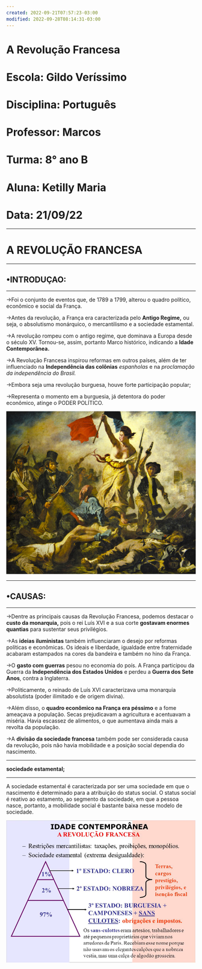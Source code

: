 ```yaml
---
created: 2022-09-21T07:57:23-03:00
modified: 2022-09-28T08:14:31-03:00
---
```


# A Revolução Francesa

# Escola: Gildo Veríssimo 
# Disciplina: Português 
# Professor: Marcos
# Turma: 8° ano B
# Aluna: Ketilly Maria
# Data: 21/09/22
---

# __A REVOLUÇÃO FRANCESA__
---

## •INTRODUÇAO:

---

→Foi o conjunto de eventos que, de 1789 a 1799, alterou o quadro político, econômico e social da França.

→Antes da revolução, a França era caracterizada pelo __Antigo Regime,__ ou seja, o absolutismo monárquico, o mercantilismo e a sociedade estamental.

→A revolução rompeu com o antigo regime, que dominava a Europa desde o século XV. Tornou-se, assim, portanto Marco histórico, indicando a __Idade Contemporânea.__

→A Revolução Francesa inspirou reformas em outros países, além de ter influenciado na __Independência das colônias__ _espanholas_ e na _proclamação da independência do Brasil._

→Embora seja uma revolução burguesa, houve forte participação popular;

→Representa o momento em a burguesia, já detentora do poder econômico, atinge o  PODER POLÍTICO.


![Image](./a9a282e2158d0c846509f61ae589d196.jpg) 


---


## •CAUSAS:


---


→Dentre as principais causas da Revolução Francesa, podemos destacar o __custo da monarquia,__ pois o rei Luís XVI e a sua corte __gostavam enormes quantias__ para sustentar seus privilégios.

→As __ideias iluministas__ também influenciaram o desejo por reformas políticas e econômicas. Os ideais e liberdade, igualdade entre fraternidade acabaram estampados na cores da bandeira e também no hino da França.

→O __gasto com guerras__ pesou no economia do poís. A França participou da Guerra da __Independência dos Estados Unidos__ e perdeu a __Guerra dos Sete Anos__, contra a Inglaterra.

→Politicamente, o reinado de Luís XVI caracterizava uma monarquia absolutista (poder ilimitado e de origem divina).

→Além disso, o __quadro econômico na França era péssimo__ e a fome ameaçava a população. Secas prejudicavam a agricultura e acentuavam a miséria. Havia escassez de alimentos, o que aumentava ainda mais a revolta da população.

→A __divisão da sociedade francesa__ também pode ser considerada causa da revolução, pois não havia mobilidade e a posição social dependia do nascimento.




---


__sociedade estamental;__


---

A sociedade estamental é caracterizada por ser uma sociedade em que o nascimento é determinado para a atribuição do status social. O status social é reativo ao estamento, ao segmento da sociedade, em que a pessoa nasce, portanto,  a mobilidade social é bastante baixa nesse modelo de sociedade.


![Image](./94b5d6bed6c2a9935636e62c6a292281.jpg)
